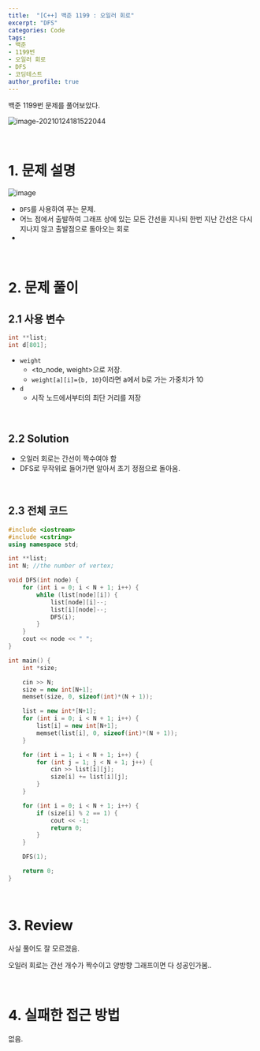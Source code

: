 ```yaml
---
title:  "[C++] 백준 1199 : 오일러 회로"
excerpt: "DFS"
categories: Code
tags: 
- 백준
- 1199번
- 오일러 회로
- DFS
- 코딩테스트
author_profile: true
---
```


백준 1199번 문제를 풀어보았다.

![image-20210124181522044](C:\Users\user\AppData\Roaming\Typora\typora-user-images\image-20210124181522044.png)

<br>

# 1. 문제 설명

![image](https://user-images.githubusercontent.com/37764581/105625907-e0278800-5e6f-11eb-90c2-4820824223bf.png)

+ `DFS`를 사용하여 푸는 문제.
+ 어느 점에서 출발하여 그래프 상에 있는 모든 간선을 지나되 한번 지난 간선은 다시 지나지 않고 출발점으로 돌아오는 회로
+ 

<br>

# 2. 문제 풀이

## 2.1 사용 변수

```cpp
int **list;
int d[801];
```

+ `weight`
  + <to_node, weight>으로 저장.
  + `weight[a][i]={b, 10}`이라면 a에서 b로 가는 가중치가 10
+ `d`
  + 시작 노드에서부터의 최단 거리를 저장

<br>

## 2.2 Solution

+ 오일러 회로는 간선이 짝수여야 함
+ DFS로 무작위로 들어가면 알아서 초기 정점으로 돌아옴.



<br>

## 2.3 전체 코드

```cpp
#include <iostream>
#include <cstring>
using namespace std;

int **list;
int N; //the number of vertex;

void DFS(int node) {
	for (int i = 0; i < N + 1; i++) {
		while (list[node][i]) {
			list[node][i]--;
			list[i][node]--;
			DFS(i);
		}
	}
	cout << node << " ";
}

int main() {
	int *size;

	cin >> N;
	size = new int[N+1];
	memset(size, 0, sizeof(int)*(N + 1));

	list = new int*[N+1];
	for (int i = 0; i < N + 1; i++) {
		list[i] = new int[N+1];
		memset(list[i], 0, sizeof(int)*(N + 1));
	}

	for (int i = 1; i < N + 1; i++) {
		for (int j = 1; j < N + 1; j++) {
			cin >> list[i][j];
			size[i] += list[i][j];
		}
	}

	for (int i = 0; i < N + 1; i++) {
		if (size[i] % 2 == 1) {
			cout << -1;
			return 0;
		}
	}

	DFS(1);

	return 0;
}
```
<br>

# 3. Review

사실 풀어도 잘 모르겠음.

오일러 회로는 간선 개수가 짝수이고 양방향 그래프이면 다 성공인가봄..

<br>

# 4. 실패한 접근 방법

없음.

